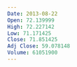 ```yaml
---
Date: 2013-08-22
Open: 72.139999
High: 72.227142
Low: 71.171425
Close: 71.851425
Adj Close: 59.078148
Volume: 61051900
---
```


